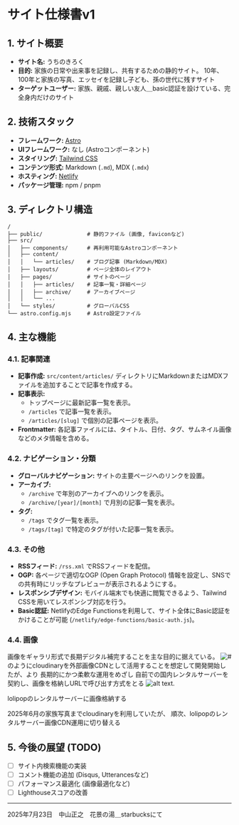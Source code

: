 # サイト仕様書v1

## 1. サイト概要

- **サイト名:** うちのきろく
- **目的:** 家族の日常や出来事を記録し、共有するための静的サイト。
10年、100年と家族の写真、エッセイを記録し子ども、孫の世代に残すサイト
- **ターゲットユーザー:** 家族、親戚、親しい友人＿basic認証を設けている、完全身内だけのサイト

## 2. 技術スタック

- **フレームワーク:** [Astro](https://astro.build/)
- **UIフレームワーク:** なし (Astroコンポーネント)
- **スタイリング:** [Tailwind CSS](https://tailwindcss.com/)
- **コンテンツ形式:** Markdown (`.md`), MDX (`.mdx`)
- **ホスティング:** [Netlify](https://www.netlify.com/)
- **パッケージ管理:** npm / pnpm

## 3. ディレクトリ構造

```
/
├── public/              # 静的ファイル (画像, faviconなど)
├── src/
│   ├── components/      # 再利用可能なAstroコンポーネント
│   ├── content/
│   │   └── articles/    # ブログ記事 (Markdown/MDX)
│   ├── layouts/         # ページ全体のレイアウト
│   ├── pages/           # サイトのページ
│   │   ├── articles/    # 記事一覧・詳細ページ
│   │   ├── archive/     # アーカイブページ
│   │   └── ...
│   └── styles/          # グローバルCSS
└── astro.config.mjs     # Astro設定ファイル
```

## 4. 主な機能

### 4.1. 記事関連

- **記事作成:** `src/content/articles/` ディレクトリにMarkdownまたはMDXファイルを追加することで記事を作成する。
- **記事表示:**
    - トップページに最新記事一覧を表示。
    - `/articles` で記事一覧を表示。
    - `/articles/[slug]` で個別の記事ページを表示。
- **Frontmatter:** 各記事ファイルには、タイトル、日付、タグ、サムネイル画像などのメタ情報を含める。

### 4.2. ナビゲーション・分類

- **グローバルナビゲーション:** サイトの主要ページへのリンクを設置。
- **アーカイブ:**
    - `/archive` で年別のアーカイブへのリンクを表示。
    - `/archive/[year]/[month]` で月別の記事一覧を表示。
- **タグ:**
    - `/tags` でタグ一覧を表示。
    - `/tags/[tag]` で特定のタグが付いた記事一覧を表示。

### 4.3. その他

- **RSSフィード:** `/rss.xml` でRSSフィードを配信。
- **OGP:** 各ページで適切なOGP (Open Graph Protocol) 情報を設定し、SNSでの共有時にリッチなプレビューが表示されるようにする。
- **レスポンシブデザイン:** モバイル端末でも快適に閲覧できるよう、Tailwind CSSを用いてレスポンシブ対応を行う。
- **Basic認証:** NetlifyのEdge Functionsを利用して、サイト全体にBasic認証をかけることが可能 (`/netlify/edge-functions/basic-auth.js`)。

### 4.4. 画像
画像をギャラリ形式で長期デジタル補完することを主な目的に据えている。
![#](https://res.cloudinary.com/doillqjai/image/upload/kiroku/250618/001.webp)
のようにcloudinaryを外部画像CDNとして活用することを想定して開発開始したが、より
長期的にかつ柔軟な運用をめざし
自前での国内レンタルサーバーを契約し、画像を格納しURLで呼び出す方式をとる
![alt text](https://mn86.tonkotsu.jp/img/2025/07/001.jpg). 

lolipopのレンタルサーバーに画像格納する

2025年6月の家族写真までcloudinaryを利用していたが、
順次、lolipopのレンタルサーバー画像CDN運用に切り替える


## 5. 今後の展望 (TODO)

- [ ] サイト内検索機能の実装
- [ ] コメント機能の追加 (Disqus, Utterancesなど)
- [ ] パフォーマンス最適化 (画像最適化など)
- [ ] Lighthouseスコアの改善

***

2025年7月23日　中山正之　花景の湯＿starbucksにて